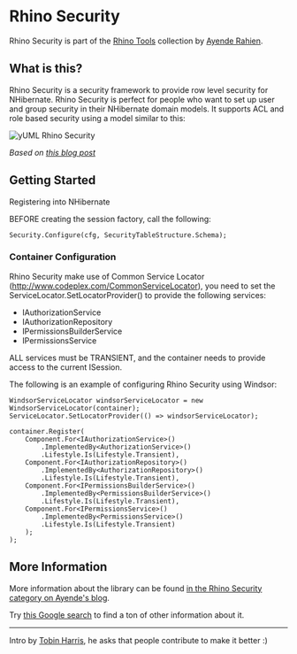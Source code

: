 Rhino Security
==============

Rhino Security is part of the [Rhino Tools](http://hibernatingrhinos.com/) collection by [Ayende Rahien](http://ayende.com/blog).

What is this?
-------------

Rhino Security is a security framework to provide row level security for NHibernate. Rhino Security is perfect for people who want to set up user and group security in their NHibernate domain models. It supports ACL and role based security using a model similar to this:

![yUML Rhino Security](http://yuml.me/diagram/scruffy/class/%5BUser%5D%3C1-*++%5BPermission%5D%2C%20%5BPermission%5D++-1%3E%5BOperation%5D%2C%20%5BOperation%5D++-%3E%5BOperation%5D%2C%20%5BUser%5D%3C*-%5BUserGroup%5D)
                                             
*Based on [this blog post](http://weblogs.asp.net/arturtrosin/archive/2009/04/02/rhino-tools-rhino-security-guide.aspx)*


Getting Started
---------------

Registering into NHibernate

BEFORE creating the session factory, call the following:

	Security.Configure(cfg, SecurityTableStructure.Schema);

### Container Configuration


Rhino Security make use of Common Service Locator (http://www.codeplex.com/CommonServiceLocator), you need to set the ServiceLocator.SetLocatorProvider() to provide the following services:
 * IAuthorizationService
 * IAuthorizationRepository
 * IPermissionsBuilderService
 * IPermissionsService

ALL services must be TRANSIENT, and the container needs to provide access to the current ISession. 

The following is an example of configuring Rhino Security using Windsor:

	WindsorServiceLocator windsorServiceLocator = new WindsorServiceLocator(container);
	ServiceLocator.SetLocatorProvider(() => windsorServiceLocator);

	container.Register(
		Component.For<IAuthorizationService>()
			.ImplementedBy<AuthorizationService>()
			.Lifestyle.Is(Lifestyle.Transient),
		Component.For<IAuthorizationRepository>()
			.ImplementedBy<AuthorizationRepository>()
			.Lifestyle.Is(Lifestyle.Transient),
		Component.For<IPermissionsBuilderService>()
			.ImplementedBy<PermissionsBuilderService>()
			.Lifestyle.Is(Lifestyle.Transient),
		Component.For<IPermissionsService>()
			.ImplementedBy<PermissionsService>()
			.Lifestyle.Is(Lifestyle.Transient)
		);
	);

                 
More Information
----------------

More information about the library can be found [in the Rhino Security category on Ayende's blog](http://ayende.com/blog/tags/rhino-security).

Try [this Google search](http://www.google.com/search?q=rhino+security+nhibernate) to find a ton of other information about it.    


-----

Intro by [Tobin Harris](http://tobinharris.com), he asks that people contribute to make it better :)
